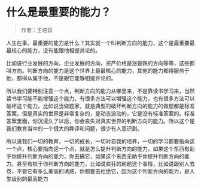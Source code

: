 # 什么是最重要的能力？
> 作者：王培霖

人生在事。最重要的能力是什么？其实就一个叫判断方向的能力，这个是最重要最最核心的能力，没有能跟他相提并论的。

比如说行业发展的方向，企业发展的方向，资产价格是涨是跌的方向等等，这些都叫方向。判断方向的能力是这个世界上最最核心的能力，其他的能力都得服务于他，都得从属于他，不是跟它能够相提并论的。

所以我们要特别注意一个点，判断方向的能力从哪里来，不是靠读书学习来，当然读书学习能不能增强这个能力，有很多方法可以增强这个能力，也有很多方法可以破坏这个能力。比如说当做题家，就是典型的破坏判断方向的能力的做题都是标准答案，但是真实的世界是非常复杂的，是动态波动的，它是没有标准答案的。标准答案里面，你沉浸久了以后，你会丧失对真实世界的判断方向的能力。所以这个是我们教育当中的一个很大的弊评和问题，很少有人意识到。

所以说我们一切的教育，一切的成长，一切对自我的培养，一切的学习都要指向这一个点，核心要指向这一个点，就是怎么提升判断方向的能力，如果这个东西有助于你提升判断方向的能力，你去搞它，如果这个东西无助于你提升判断方向的能力，甚至有损于你判断方向的能力，比如说疯狂的刷题这个事情，比如说跟别人去卷，不管它有多么美丽的诱惑，你都要去杜绝它，因为这个判断方向的能力，是人生级别的最高能力